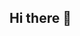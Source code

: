 ## Hi there 👋

<!--
**Adsotes/Adsotes** is a ✨ _special_ ✨ repository because its `README.md` (this file) appears on your GitHub profile.

Here are some ideas to get you started:

- 🔭 I’m currently studying in Nanjing University.
- 🌱 I’m currently learning Artificial Intelligence.
-->
